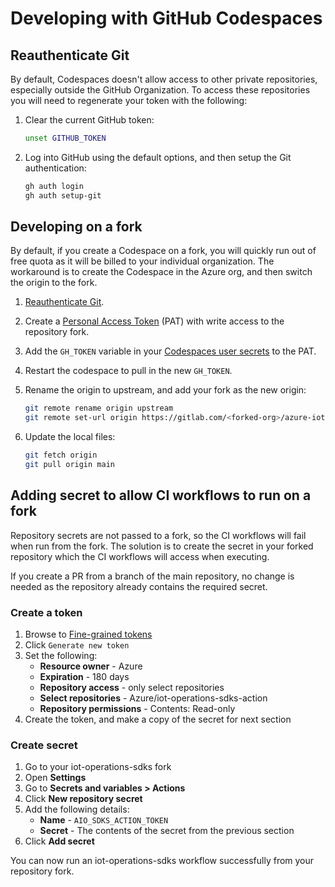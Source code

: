 # Developing with GitHub Codespaces

## Reauthenticate Git

By default, Codespaces doesn't allow access to other private repositories, especially outside the GitHub Organization. To access these repositories you will need to regenerate your token with the following:

1. Clear the current GitHub token:

    ```bash
    unset GITHUB_TOKEN
    ```

1. Log into GitHub using the default options, and then setup the Git authentication:

    ```bash
    gh auth login
    gh auth setup-git
    ```

## Developing on a fork

By default, if you create a Codespace on a fork, you will quickly run out of free quota as it will be billed to your individual organization. The workaround is to create the Codespace in the Azure org, and then switch the origin to the fork.

1. [Reauthenticate Git](#reauthenticate-git).

1. Create a [Personal Access Token](https://github.com/settings/tokens) (PAT) with write access to the repository fork.

1. Add the `GH_TOKEN` variable in your [Codespaces user secrets](https://github.com/settings/codespaces) to the PAT.

1. Restart the codespace to pull in the new `GH_TOKEN`.

1. Rename the origin to upstream, and add your fork as the new origin:

    ```bash
    git remote rename origin upstream
    git remote set-url origin https://gitlab.com/<forked-org>/azure-iot-operations-sdks
    ```

1. Update the local files:

   ```bash
   git fetch origin
   git pull origin main
   ```

## Adding secret to allow CI workflows to run on a fork

Repository secrets are not passed to a fork, so the CI workflows will fail when run from the fork. The solution is to create the secret in your forked repository which the CI workflows will access when executing.

If you create a PR from a branch of the main repository, no change is needed as the repository already contains the required secret.

### Create a token

1. Browse to [Fine-grained tokens](https://github.com/settings/personal-access-tokens)
1. Click `Generate new token`
1. Set the following:
   * **Resource owner** - Azure
   * **Expiration** - 180 days
   * **Repository access** - only select repositories
   * **Select repositories** - Azure/iot-operations-sdks-action
   * **Repository permissions** - Contents: Read-only
1. Create the token, and make a copy of the secret for next section

### Create secret

1. Go to your iot-operations-sdks fork
1. Open **Settings**
1. Go to **Secrets and variables > Actions**
1. Click **New repository secret**
1. Add the following details:
   * **Name** - `AIO_SDKS_ACTION_TOKEN` 
   * **Secret** - The contents of the secret from the previous section
1. Click **Add secret**

You can now run an iot-operations-sdks workflow successfully from your repository fork.
